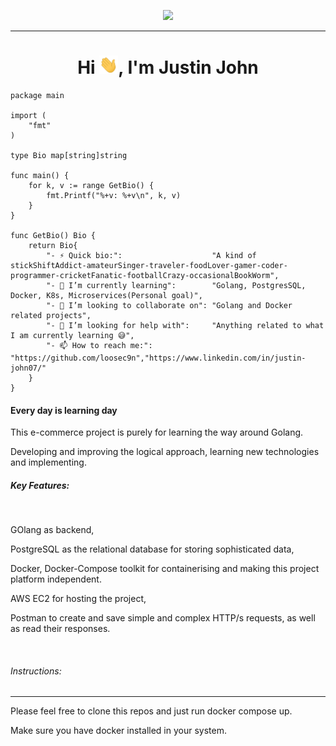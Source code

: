 <p align="center">
  <img src="https://github.com/thompsonemerson/thompsonemerson/raw/master/cover-thompson.png" height="200"/>
</p>
<hr>

<h1 align="center">Hi <img src="https://raw.githubusercontent.com/ABSphreak/ABSphreak/master/gifs/Hi.gif" width="30px">, I'm Justin John</h1>
<!-- <h2> Connect with me <img src='https://raw.githubusercontent.com/ShahriarShafin/ShahriarShafin/main/Assets/handshake.gif' width="100px"> </h2>
<p align="left">
  <a href="https://www.linkedin.com/in/justin-john07/">
    <img src="https://www.vectorlogo.zone/logos/linkedin/linkedin-icon.svg" alt="Justin John's LinkedIn Profile" height="30" width="30">
  </a>
 </p> -->
 
```golang
package main

import (
	"fmt"
)

type Bio map[string]string

func main() {
	for k, v := range GetBio() {
		fmt.Printf("%+v: %+v\n", k, v)
	}
}

func GetBio() Bio {
	return Bio{
		"- ⚡ Quick bio:":                    "A kind of stickShiftAddict-amateurSinger-traveler-foodLover-gamer-coder-programmer-cricketFanatic-footballCrazy-occasionalBookWorm",
		"- 🌱 I’m currently learning":        "Golang, PostgresSQL, Docker, K8s, Microservices(Personal goal)",
		"- 👯 I’m looking to collaborate on": "Golang and Docker related projects",
		"- 🤔 I’m looking for help with":     "Anything related to what I am currently learning 😅",
		"- 📫 How to reach me:":              "https://github.com/loosec9n","https://www.linkedin.com/in/justin-john07/"
	}
}
```

<h4>Every day is learning day</h4>
	<p>This e-commerce project is purely for learning the way around Golang.</p>
	<p>Developing and improving the logical approach, learning new technologies and implementing.</p>

<h5>Key Features:</h5><br>
<p>GOlang as backend,</p>
<p>PostgreSQL as the relational database for storing sophisticated data,</p>
<p>Docker, Docker-Compose toolkit for containerising and making this project platform independent.</p>
<p>AWS EC2 for hosting the project,</p>
<p>Postman to create and save simple and complex HTTP/s requests, as well as read their responses.</p>
<br>
<h6>Instructions:</h6>
<hr>
<p>Please feel free to clone this repos and just run docker compose up.</p>
<p>Make sure you have docker installed in your system.</p>
</p>
